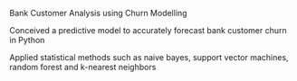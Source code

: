 Bank Customer Analysis using Churn Modelling

Conceived a predictive model to accurately forecast bank customer churn in Python

Applied statistical methods such as naive bayes, support vector machines, random forest and k-nearest neighbors
